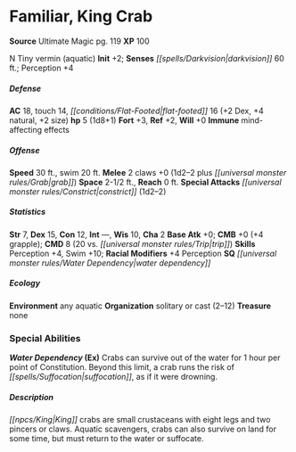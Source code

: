 ﻿---
cssclass: [monsters]
title1: Familiar, King Crab
title2: King Crab
CR: 1/4
sources:
- name: Ultimate Magic
  page: 119
  link: http://paizo.com/pathfinderRPG/v5748btpy8k8r
XP: 100
alignment: N
size: Tiny
type: vermin
subtypes:
- aquatic
initiative:
  bonus: 2
senses:
  darkvision: 60
AC:
  AC: 18
  touch: 14
  flat_footed: 16
  components:
    dex: 2
    natural: 4
    size: 2
HP:
  HP: 5
  long: 1d8+1
saves:
  fort: 3
  ref: 2
  will: 0
immunities:
- mind-affecting effects
speeds:
  base: 30
  swim: 20
attacks:
  melee:
  - - text: 2 claws +0 (1d2-2 plus grab)
      entries:
      - - damage: 1d2-2
        - effect: grab
      count: 2
      attack: claws
      bonus:
      - 0
  special:
  - constrict (1d2-2)
space: 2.5
reach: 0
ability_scores:
  STR: 7
  DEX: 15
  CON: 12
  INT:
  WIS: 10
  CHA: 2
BAB: 0
CMB: 0
CMB_other: +4 grapple
CMD: 8
CMD_other: 20 vs. trip
skills:
  Perception: 4
  Swim: 10
  _racial_mods:
    Perception:
      _: 4
special_qualities:
- water dependency
ecology:
  environment: any aquatic
  organization: solitary or cast (2-12)
  treasure_type: none
special_abilities:
  Water Dependency (Ex): Crabs can survive out of the water for 1 hour per point of
    Constitution. Beyond this limit, a crab runs the risk of suffocation, as if it
    were drowning.
desc_long: King crabs are small crustaceans with eight legs and two pincers or claws.
  Aquatic scavengers, crabs can also survive on land for some time, but must return
  to the water or suffocate.

---

# Familiar, King Crab

**Source** Ultimate Magic pg. 119
**XP** 100

N Tiny vermin (aquatic)
**Init** +2; **Senses** _[[spells/Darkvision|darkvision]]_ 60 ft.; Perception +4

##### Defense

**AC** 18, touch 14, _[[conditions/Flat-Footed|flat-footed]]_ 16 (+2 Dex, +4 natural, +2 size)
**hp** 5 (1d8+1)
**Fort** +3, **Ref** +2, **Will** +0
**Immune** mind-affecting effects

##### Offense
**Speed** 30 ft., swim 20 ft.
**Melee** 2 claws +0 (1d2–2 plus _[[universal monster rules/Grab|grab]]_)
**Space** 2-1/2 ft., **Reach** 0 ft.
**Special Attacks** _[[universal monster rules/Constrict|constrict]]_ (1d2–2)

##### Statistics
**Str** 7, **Dex** 15, **Con** 12, **Int** —, **Wis** 10, **Cha** 2
**Base Atk** +0; **CMB** +0 (+4 grapple); **CMD** 8 (20 vs. _[[universal monster rules/Trip|trip]]_)
**Skills** Perception +4, Swim +10; **Racial Modifiers** +4 Perception
**SQ** _[[universal monster rules/Water Dependency|water dependency]]_

##### Ecology

**Environment** any aquatic
**Organization** solitary or cast (2–12)
**Treasure** none

### Special Abilities

**_Water Dependency_ (Ex)** Crabs can survive out of the water for 1 hour per point of Constitution. Beyond this limit, a crab runs the risk of _[[spells/Suffocation|suffocation]]_, as if it were drowning.

##### Description

_[[npcs/King|King]]_ crabs are small crustaceans with eight legs and two pincers or claws. Aquatic scavengers, crabs can also survive on land for some time, but must return to the water or suffocate.